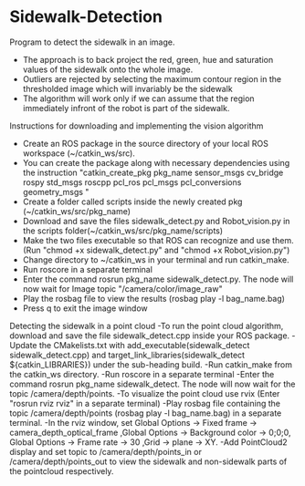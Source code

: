 # Sidewalk-Detection
Program to detect the sidewalk in an image. 
- The approach is to back project the red, green, hue and saturation values of the sidewalk onto the whole image.
- Outliers are rejected by selecting the maximum contour region in the thresholded image which will invariably be the sidewalk
- The algorithm will work only if we can assume that the region immediately infront of the robot is part of the sidewalk. 

Instructions for downloading and implementing the vision algorithm
- Create an ROS package in the source directory of your local ROS workspace (~/catkin_ws/src). 
- You can create the package along with necessary dependencies using the instruction "catkin_create_pkg pkg_name sensor_msgs cv_bridge rospy std_msgs roscpp pcl_ros pcl_msgs pcl_conversions geometry_msgs "
- Create a folder called scripts inside the newly created pkg (~/catkin_ws/src/pkg_name)
- Download and save the files sidewalk_detect.py and Robot_vision.py in the scripts folder(~/catkin_ws/src/pkg_name/scripts)
- Make the two files executable so that ROS can recognize and use them. (Run "chmod +x sidewalk_detect.py" and "chmod +x Robot_vision.py")
- Change directory to ~/catkin_ws in your terminal and run catkin_make. 
- Run roscore in a separate terminal
- Enter the command rosrun pkg_name sidewalk_detect.py. The node will now wait for Image topic "/camera/color/image_raw"
- Play the rosbag file to view the results (rosbag play -l bag_name.bag)
- Press q to exit the image window

Detecting the sidewalk in a point cloud
-To run the point cloud algorithm, download and save the file sidewalk_detect.cpp inside your ROS package. 
-Update the CMakelists.txt with add_executable(sidewalk_detect sidewalk_detect.cpp) and target_link_libraries(sidewalk_detect ${catkin_LIBRARIES}) under the sub-heading build.
-Run catkin_make from the catkin_ws directory.
-Run roscore in a separate terminal
-Enter the command rosrun pkg_name sidewalk_detect. The node will now wait for the topic /camera/depth/points. 
-To visualize the point cloud use rvix (Enter "rosrun rviz rviz" in a separate terminal)
-Play rosbag file containing the topic /camera/depth/points (rosbag play -l bag_name.bag) in a separate terminal.
-In the rviz window, set Global Options -> Fixed frame -> camera_depth_optical_frame ,Global Options -> Background color -> 0;0;0, Global Options -> Frame rate -> 30 ,Grid -> plane -> XY.
-Add PointCloud2 display and set topic to /camera/depth/points_in or /camera/depth/points_out to view the sidewalk and non-sidewalk parts of the pointcloud respectively.
